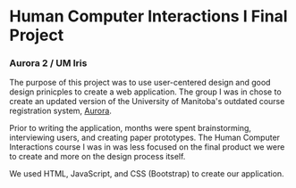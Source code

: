 # Human Computer Interactions I Final Project
### Aurora 2 / UM Iris

The purpose of this project was to use user-centered design and good design prinicples to create a web application. The group I was in chose to create an updated version of the University of Manitoba's outdated course registration system, [Aurora](https://aurora.umanitoba.ca).

Prior to writing the application, months were spent brainstorming, interviewing users, and creating paper prototypes. The Human Computer Interactions course I was in was less focused on the final product we were to create and more on the design process itself.

We used HTML, JavaScript, and CSS (Bootstrap) to create our application.
